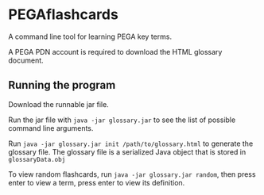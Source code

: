 # PEGAflashcards
A command line tool for learning PEGA key terms.

A PEGA PDN account is required to download the HTML glossary document.

## Running the program

Download the runnable jar file.

Run the jar file with `java -jar glossary.jar` to see the list of possible command line arguments.

Run `java -jar glossary.jar init /path/to/glossary.html` to generate the glossary file. The glossary
file is a serialized Java object that is stored in `glossaryData.obj`

To view random flashcards, run `java -jar glossary.jar random`, then press enter to view a term,
press enter to view its definition.


